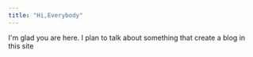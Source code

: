 ```yaml
---
title: "Hi,Everybody"
---
```


I'm glad you are here. I plan to talk about something that create a blog in this site
